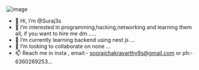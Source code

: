 ![image](https://github.com/Suraj3s/Suraj3s/assets/130669553/8a6e9c4f-454e-4c3a-a51f-79d41b061ed1)
- 👋 Hi, I’m @Suraj3s
- 👀 I’m interested in programming,hacking,networking and learning them all, if you want to hire me dm......
- 🌱 I’m currently learning backend using nest js  ...
- 💞️ I’m looking to collaborate on none ...
- 📫 Reach me in insta , email:- soorajchakravarthy9s@gmail.com or ph:- 6360269253...

<!---
Suraj3s/Suraj3s is a ✨ special ✨ repository because its `README.md` (this file) appears on your GitHub profile.
You can click the Preview link to take a look at your changes.
--->
